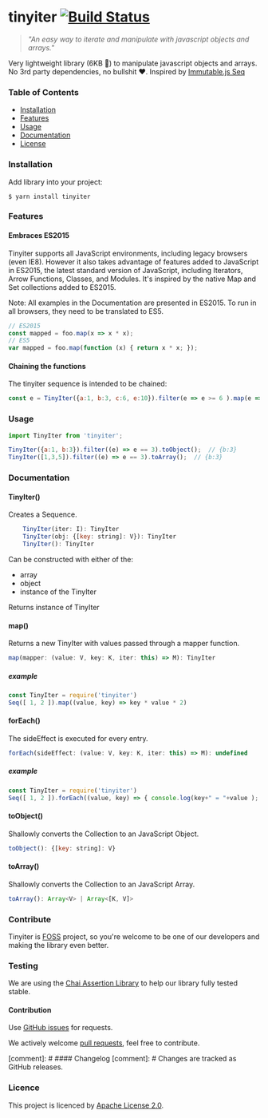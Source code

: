 # tinyiter [![Build Status](https://travis-ci.com/saskaale/tinyiter.svg?branch=master)](https://travis-ci.com/saskaale/tinyiter)
> *"An easy way to iterate and manipulate with javascript objects and arrays."*

Very lightweight library (6KB :hammer:) to manipulate javascript objects and arrays. No 3rd party dependencies, no bullshit :heart:. Inspired by [Immutable.js Seq](https://facebook.github.io/immutable-js/docs/#/Seq)

### Table of Contents
* [Installation](#installation)
* [Features](#features)
* [Usage](#usage)
* [Documentation](#documentation)
* [License](#license)

### Installation
Add library into your project:
```console
$ yarn install tinyiter
```

### Features

#### Embraces ES2015

Tinyiter supports all JavaScript environments, including legacy browsers (even IE8). However it also takes advantage of features added to JavaScript in ES2015, the latest standard version of JavaScript,
 including Iterators, Arrow Functions, Classes, and Modules. It's inspired by the native Map and Set collections added to ES2015.

Note: All examples in the Documentation are presented in ES2015. To run in all browsers, they need to be translated to ES5.

```javascript
// ES2015
const mapped = foo.map(x => x * x);
// ES5
var mapped = foo.map(function (x) { return x * x; });
```

#### Chaining the functions

The tinyiter sequence is intended to be chained:

```javascript
const e = TinyIter({a:1, b:3, c:6, e:10}).filter(e => e >= 6 ).map(e => e * 2 ).toObject(); // {c:12, e:20}
```


### Usage
```javascript
import TinyIter from 'tinyiter';

TinyIter({a:1, b:3}).filter((e) => e == 3).toObject();  // {b:3}
TinyIter([1,3,5]).filter((e) => e == 3).toArray();  // {b:3}
```
### Documentation

#### TinyIter()

Creates a Sequence.

```javascript
    TinyIter(iter: I): TinyIter
    TinyIter(obj: {[key: string]: V}): TinyIter
    TinyIter(): TinyIter
```

Can be constructed with either of the:

* array
* object
* instance of the TinyIter

Returns instance of TinyIter

#### map()

Returns a new TinyIter with values passed through a mapper function.

```javascript
map(mapper: (value: V, key: K, iter: this) => M): TinyIter
```

##### example
```javascript
const TinyIter = require('tinyiter')
Seq([ 1, 2 ]).map((value, key) => key * value * 2)
```

#### forEach()

The sideEffect is executed for every entry.

```javascript
forEach(sideEffect: (value: V, key: K, iter: this) => M): undefined
```

##### example
```javascript
const TinyIter = require('tinyiter')
Seq([ 1, 2 ]).forEach((value, key) => { console.log(key+" = "+value ); }
```

#### toObject()

Shallowly converts the Collection to an JavaScript Object.

```javascript
toObject(): {[key: string]: V}
```

#### toArray()

Shallowly converts the Collection to an JavaScript Array.

```javascript
toArray(): Array<V> | Array<[K, V]>
```




### Contribute

Tinyiter is [FOSS](https://en.wikipedia.org/wiki/Free_and_open-source_software) project, so you're welcome to be one of our developers and making the library even better.

### Testing
We are using the [Chai Assertion Library](http://www.chaijs.com/) to help our library fully tested stable.

#### Contribution
Use [GitHub issues](https://github.com/saskaale/tinyiter/issues) for requests.

We actively welcome [pull requests](https://github.com/saskaale/tinyiter/pulls), feel free to contribute.

[comment]: # #### Changelog
[comment]: # Changes are tracked as GitHub releases.

### Licence
This project is licenced by [Apache License 2.0](https://github.com/saskaale/tinyiter/blob/master/LICENSE).


